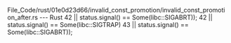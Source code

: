 File_Code/rust/01e0d23d66/invalid_const_promotion/invalid_const_promotion_after.rs --- Rust
42             || status.signal() == Some(libc::SIGABRT));                                                                                                   42             || status.signal() == Some(libc::SIGTRAP)
                                                                                                                                                             43             || status.signal() == Some(libc::SIGABRT));


